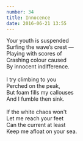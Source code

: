 ```yaml
---
number: 34
title: Innocence
date: 2016-06-21 13:55
---
```


Your youth is suspended<br>
Surfing the wave’s crest —<br>
Playing with scores of<br>
Crashing colour caused<br>
By innocent indifference.<br>
<br>
I try climbing to you<br>
Perched on the peak,<br>
But foam fills my callouses<br>
And I fumble then sink.<br>
<br>
If the white chaos won't<br>
Let me reach your feet<br>
Can the current at least<br>
Keep me afloat on your sea.<br>